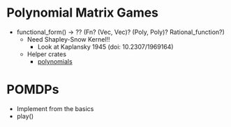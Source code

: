 # Polynomial Matrix Games

- functional_form() -> ?? (Fn? (Vec, Vec)? (Poly, Poly)? Rational_function?)
  - Need Shapley-Snow Kernel!!
    - Look at Kaplansky 1945 (doi: 10.2307/1969164)
  - Helper crates
    - [polynomials](https://crates.io/crates/polynomials)

# POMDPs

- Implement from the basics
- play()